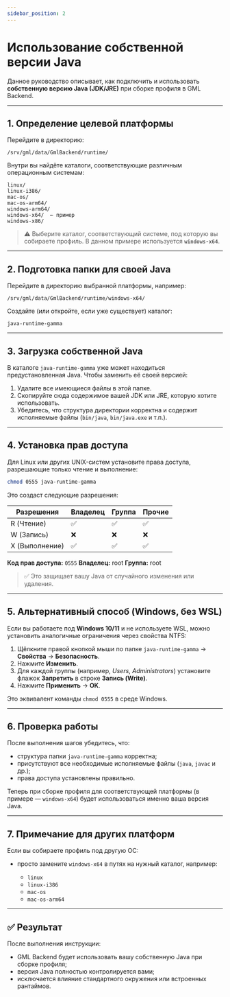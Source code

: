 ```yaml
---
sidebar_position: 2
---
```


# Использование собственной версии Java

Данное руководство описывает, как подключить и использовать **собственную версию Java (JDK/JRE)** при сборке профиля в GML Backend.

---

## 1. Определение целевой платформы

Перейдите в директорию:

```
/srv/gml/data/GmlBackend/runtime/
```

Внутри вы найдёте каталоги, соответствующие различным операционным системам:

```
linux/
linux-i386/
mac-os/
mac-os-arm64/
windows-arm64/
windows-x64/  ← пример
windows-x86/
```

> ⚠️ Выберите каталог, соответствующий системе, под которую вы собираете профиль.
> В данном примере используется **`windows-x64`**.

---

## 2. Подготовка папки для своей Java

Перейдите в директорию выбранной платформы, например:

```
/srv/gml/data/GmlBackend/runtime/windows-x64/
```

Создайте (или откройте, если уже существует) каталог:

```
java-runtime-gamma
```

---

## 3. Загрузка собственной Java

В каталоге `java-runtime-gamma` уже может находиться предустановленная Java.
Чтобы заменить её своей версией:

1. Удалите все имеющиеся файлы в этой папке.
2. Скопируйте сюда содержимое вашей JDK или JRE, которую хотите использовать.
3. Убедитесь, что структура директории корректна и содержит исполняемые файлы (`bin/java`, `bin/java.exe` и т.п.).

---

## 4. Установка прав доступа

Для Linux или других UNIX-систем установите права доступа, разрешающие только чтение и выполнение:

```bash
chmod 0555 java-runtime-gamma
```

Это создаст следующие разрешения:

| Разрешения     | Владелец | Группа | Прочие |
| -------------- | -------- | ------ | ------ |
| R (Чтение)     | ✅        | ✅      | ✅      |
| W (Запись)     | ❌        | ❌      | ❌      |
| X (Выполнение) | ✅        | ✅      | ✅      |

**Код прав доступа:** `0555`
**Владелец:** root
**Группа:** root

> ✅ Это защищает вашу Java от случайного изменения или удаления.

---

## 5. Альтернативный способ (Windows, без WSL)

Если вы работаете под **Windows 10/11** и не используете WSL, можно установить аналогичные ограничения через свойства NTFS:

1. Щёлкните правой кнопкой мыши по папке `java-runtime-gamma` → **Свойства** → **Безопасность**.
2. Нажмите **Изменить**.
3. Для каждой группы (например, *Users*, *Administrators*) установите флажок **Запретить** в строке **Запись (Write)**.
4. Нажмите **Применить** → **OK**.

Это эквивалент команды `chmod 0555` в среде Windows.

---

## 6. Проверка работы

После выполнения шагов убедитесь, что:

* структура папки `java-runtime-gamma` корректна;
* присутствуют все необходимые исполняемые файлы (`java`, `javac` и др.);
* права доступа установлены правильно.

Теперь при сборке профиля для соответствующей платформы (в примере — `windows-x64`) будет использоваться именно ваша версия Java.

---

## 7. Примечание для других платформ

Если вы собираете профиль под другую ОС:

* просто замените `windows-x64` в путях на нужный каталог, например:

  * `linux`
  * `linux-i386`
  * `mac-os`
  * `mac-os-arm64`

---

## ✅ Результат

После выполнения инструкции:

* GML Backend будет использовать вашу собственную Java при сборке профиля;
* версия Java полностью контролируется вами;
* исключается влияние стандартного окружения или встроенных рантаймов.